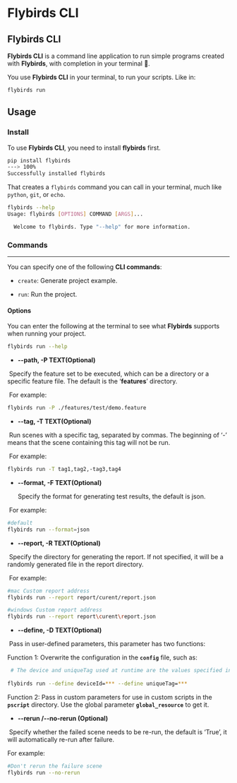# Flybirds CLI



## **Flybirds  CLI**

**Flybirds  CLI** is a command line application to run simple programs created with **Flybirds**, with completion in your terminal 🚀.

You use **Flybirds  CLI** in your terminal, to run your scripts. Like in:

```bash
flybirds run
```



## Usage

### Install

To use **Flybirds  CLI**, you need to install **flybirds** first.

```bash
pip install flybirds
---> 100%
Successfully installed flybirds
```

That creates a `flybirds` command you can call in your terminal, much like `python`, `git`, or `echo`.

```bash
flybirds --help
Usage: flybirds [OPTIONS] COMMAND [ARGS]...

  Welcome to flybirds. Type "--help" for more information.

```



### **Commands**

------

You can specify one of the following **CLI commands**:

- `create`:  Generate project example.

- `run`: Run the project.


  

#### **Options**

You can enter the following at the terminal to see what **Flybirds** supports when running your project.
```bash
flybirds run --help
```

- **--path, -P    TEXT(Optional)**

​	Specify the feature set to be executed, which can be a directory or a specific feature file. The default is the ‘**features**’ directory.

​	For example:

```bash
flybirds run -P ./features/test/demo.feature
```
- **--tag, -T    TEXT(Optional)**

​	Run scenes with a specific tag, separated by commas. The beginning of ‘-’ means that the scene containing this tag will not be run.

​	For example:

```bash
flybirds run -T tag1,tag2,-tag3,tag4
```
- **--format, -F    TEXT(Optional)**

  Specify the format for generating test results, the default is json.
  

​		For example:

```bash
#default 
flybirds run --format=json
```

-   **--report, -R   TEXT(Optional)**

​	Specify the directory for generating the report. If not specified, it will be a randomly generated file in the report directory.

​	For example:

```bash
#mac Custom report address
flybirds run --report report/curent/report.json

#windows Custom report address
flybirds run --report report\curent\report.json
```

- **--define, -D   TEXT(Optional)**

​	Pass in user-defined parameters, this parameter has two functions:

Function 1: Overwrite the configuration in the **`config`** file, such as:

```bash 
 # The device and uniqueTag used at runtime are the values specified in the command, and the values configured in the configuration file will not be read
 
flybirds run --define deviceId=*** --define uniqueTag=***
```

Function 2: Pass in custom parameters for use in custom scripts in the **`pscript`** directory. Use the global parameter **`global_resource`** to get it.

- **--rerun  /--no-rerun (Optional)**

​	Specify whether the failed scene needs to be re-run, the default is ‘True’, it will automatically re-run after failure.

For example:

```bash
#Don't rerun the failure scene
flybirds run --no-rerun 
```





